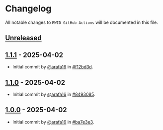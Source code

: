 # Changelog

All notable changes to `RWID GitHub Actions` will be documented in this file.

## [Unreleased](https://github.com/arafa16/rwid-github-actions/compare/1.1.1...main)

## [1.1.1](https://github.com/arafa16/rwid-github-actions/releases/tag/1.1.1) - 2025-04-02

- Initial commit by [@arafa16](https://github.com/arafa16) in [#f12bd3d](https://github.com/arafa16/rwid-github-actions/commit/f12bd3d69fea447b30f20e1a4df14c96e1b372ab).

## [1.1.0](https://github.com/arafa16/rwid-github-actions/releases/tag/1.1.0) - 2025-04-02

- Initial commit by [@arafa16](https://github.com/arafa16) in [#8493085](https://github.com/arafa16/rwid-github-actions/commit/8493085a66d5f40feb65cba38a94d8c5d7bc260f).

## [1.0.0](https://github.com/arafa16/rwid-github-actions/releases/tag/1.0.0) - 2025-04-02

- Initial commit by [@arafa16](https://github.com/arafa16) in [#ba7e3e3](https://github.com/arafa16/rwid-github-actions/commit/ba7e3e337f6d5cf29c1d466b9f512c168bfdc10e).

